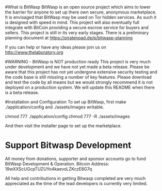 #What is BitWasp
BitWasp is an open source project which aims to lower the barrier for anyone to set up there own secure, anonymous marketplace. It is envisaged that BitWasp may be used on Tor hidden services. As such it is designed with speed in mind. This project will also eventually full integrate with BitCoin providing a secure escrow service for buyers and sellers. This project is still in its very early stages. There is a preliminary planning document at https://piratenpad.de/p/bitwasp-planning

If you can help or have any ideas please join us on http://www.thelaboratory.org

#WARNING - BitWasp is NOT production ready
This project is very much under development and we have not yet made a beta release. Please be aware that this project has not yet
undergone extensive security testing and the code base is still missiing a number of key features. Please download and test the code
by all means but we would strongly recommend it is not deployed on a production system. We will update this README when there is a beta release. 

#Installation and Configuration
To set up BitWasp, first make ./application/config and ./assets/images writable.

chmod 777 ./application/config
chmod 777 -R ./assets/images

And then visit the installer page to set up the marketplace.

# Support Bitwasp Development
All money from donations, supporter and sponsor accounts go to fund BitWasp Development & Operation. 
Bitcoin Address: 19wXXScUGcpTUZUYo4kaevoLZKczE8G7q

All help and contributions in getting Bitwasp completed are very much appreciated as the time of the lead developers is currently very limited.


